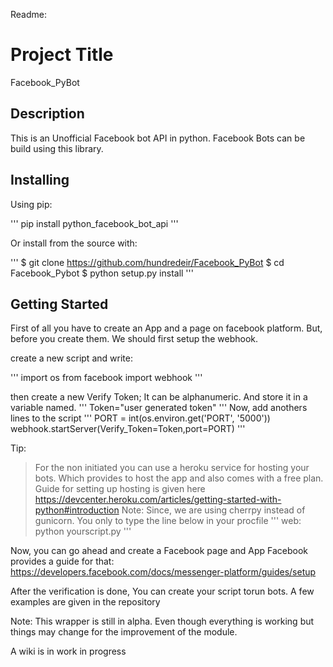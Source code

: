 Readme:

# Project Title

Facebook_PyBot

## Description
This is an Unofficial Facebook bot API in python. Facebook Bots can be build using this library.


## Installing
Using pip:

'''
pip install python_facebook_bot_api
'''

Or install from the source with:

'''
$ git clone https://github.com/hundredeir/Facebook_PyBot
$ cd Facebook_Pybot
$ python setup.py install
'''
## Getting Started

First of all you have to create an App and a page on facebook platform.
But, before you create them. We should first setup the webhook.

create a new script and write:

'''
import os
from facebook import webhook
'''

then create a new Verify Token; It can be alphanumeric. And store it in a variable named.
'''
Token="user generated token"
'''
Now, add anothers lines to the script
'''
PORT = int(os.environ.get('PORT', '5000'))
webhook.startServer(Verify_Token=Token,port=PORT)
'''

Tip:
>For the non initiated you can use a heroku service for hosting your bots. Which provides to host the app and also comes with a free plan.
>Guide for setting up hosting is given here https://devcenter.heroku.com/articles/getting-started-with-python#introduction
>Note: Since, we are using cherrpy instead of gunicorn. You only to type the line below in your procfile
'''
web: python yourscript.py
'''

Now, you can go ahead and create a Facebook page and App
Facebook provides a guide for that:	https://developers.facebook.com/docs/messenger-platform/guides/setup


After the verification is done, You can create your script torun bots. A few examples are given in the repository

Note: This wrapper is still in alpha. Even though everything is working but things may change for the improvement of the module.

A wiki is in work in progress